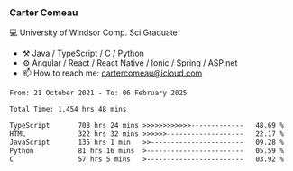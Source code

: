 ### Carter Comeau

💻 University of Windsor Comp. Sci Graduate

- ⚒️ Java / TypeScript / C / Python
- ⚙️ Angular / React / React Native / Ionic / Spring / ASP.net
- 📫 How to reach me: cartercomeau@icloud.com

<!--START_SECTION:waka-->

```txt
From: 21 October 2021 - To: 06 February 2025

Total Time: 1,454 hrs 48 mins

TypeScript       708 hrs 24 mins >>>>>>>>>>>>-------------   48.69 %
HTML             322 hrs 32 mins >>>>>>-------------------   22.17 %
JavaScript       135 hrs 1 min   >>-----------------------   09.28 %
Python           81 hrs 16 mins  >------------------------   05.59 %
C                57 hrs 5 mins   >------------------------   03.92 %
```

<!--END_SECTION:waka-->
